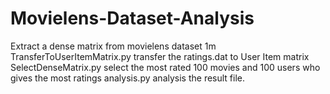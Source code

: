 # Movielens-Dataset-Analysis
Extract a dense matrix from movielens dataset 1m
TransferToUserItemMatrix.py transfer the ratings.dat to User Item matrix
SelectDenseMatrix.py select the most rated 100 movies and 100 users who gives the most ratings
analysis.py analysis the result file.
